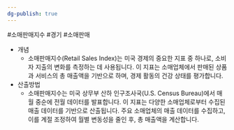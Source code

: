 ```yaml
---
dg-publish: true
---
```


#소매판매지수 #경기 #소매판매

- 개념
	- 소매판매지수(Retail Sales Index)는 미국 경제의 중요한 지표 중 하나로, 소비자 지출의 변화를 측정하는 데 사용됩니다. 이 지표는 소매업체에서 판매된 상품과 서비스의 총 매출액을 기반으로 하며, 경제 활동의 건강 상태를 평가합니다.
- 산출방법
	- 소매판매지수는 미국 상무부 산하 인구조사국(U.S. Census Bureau)에서 매월 중순에 전월 데이터를 발표합니다. 이 지표는 다양한 소매업체로부터 수집된 매출 데이터를 기반으로 산출됩니다. 주요 소매업체의 매출 데이터를 수집하고, 이를 계절 조정하여 월별 변동성을 줄인 후, 총 매출액을 계산합니다.

